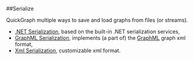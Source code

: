 ##Serialize

QuickGraph multiple ways to save and load graphs from files (or streams). 

* [.NET Serialization](.NET-Serialization), based on the built-in .NET serialization services,
* [GraphML Serialization](GraphML-Serialization), implements (a part of) the [GraphML](GraphML) graph xml format,
* [Xml Serialization](Xml-Serialization), customizable xml format.
